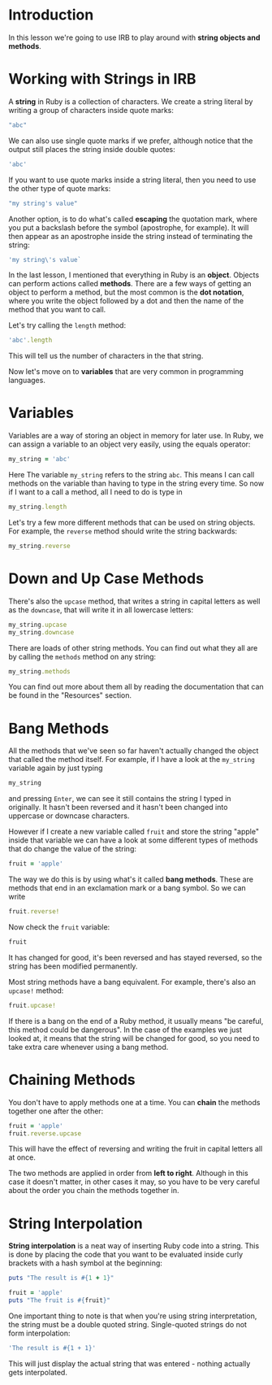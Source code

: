 # Introduction

In this lesson we're going to use IRB to play around with **string objects and methods**.

# Working with Strings in IRB

A **string** in Ruby is a collection of characters. We create a string literal by writing a group of characters inside quote marks:

```ruby
"abc"
```

We can also use single quote marks if we prefer, although notice that the output still places the string inside double quotes:

```ruby
'abc'
```

If you want to use quote marks inside a string literal, then you need to use the other type of quote marks:

```ruby
"my string's value"
```

Another option, is to do what's called **escaping** the quotation mark, where you put a backslash before the symbol (apostrophe, for example). It will then appear as  an apostrophe inside the string instead of terminating the string:

```ruby
'my string\'s value`
```

In the last lesson, I mentioned that everything in Ruby is an **object**. Objects can perform actions called **methods**. There are a few ways of getting an object to perform a method, but the most common is the **dot notation**, where you write the object followed by a dot and then the name of the method that you want to call.

Let's try calling the `length` method:

```ruby
'abc'.length
```

This will tell us the number of characters in the that string.

Now let's move on to **variables** that are very common in programming languages.

# Variables

Variables are a way of storing an object in memory for later use. In Ruby, we can assign a variable to an object very easily, using the equals operator:

```ruby
my_string = 'abc'
```

Here The variable `my_string` refers to the string `abc`. This means I can call methods on the variable than having to type in the string every time. So now if I want to a call a method, all I need to do is type in

```ruby
my_string.length
```

Let's try a few more different methods that can be used on string objects. For example, the `reverse` method should write the string backwards:

```ruby
my_string.reverse
```

# Down and Up Case Methods

There's also the `upcase` method, that writes a string in capital letters as well as the `downcase`, that will write it in all lowercase letters:

```ruby
my_string.upcase
my_string.downcase
```

There are loads of other string methods. You can find out what they all are by calling the `methods` method on any string:

```ruby
my_string.methods
```

You can find out more about them all by reading the documentation that can be found in the "Resources" section.

# Bang Methods

All the methods that we've seen so far haven't actually changed the object that called the method itself. For example, if I have a look at the `my_string` variable again by just typing

```ruby
my_string
```

and pressing `Enter`, we can see it still contains the string I typed in originally. It hasn't been reversed and it hasn't been changed into uppercase or downcase characters.

However if I create a new variable called `fruit` and store the string "apple" inside that variable we can have a look at some different types of methods that do change the value of the string:

```ruby
fruit = 'apple'
```

The way we do this is by using what's it called **bang methods**. These are methods that end in an exclamation mark or a bang symbol. So we can write

```ruby
fruit.reverse!
```

Now check the `fruit` variable:

```ruby
fruit
```

It has changed for good, it's been reversed and has stayed reversed, so the string has been modified permanently.

Most string methods have a bang equivalent. For example, there's also an `upcase!` method:

```ruby
fruit.upcase!
```

If there is a bang on the end of a Ruby method, it usually means "be careful, this method could be dangerous". In the case of the examples we just looked at, it means that the string will be changed for good, so you need to take extra care whenever using a bang method.

# Chaining Methods

You don't have to apply methods one at a time. You can **chain** the methods together one after the other:

```ruby
fruit = 'apple'
fruit.reverse.upcase
```

This will have the effect of reversing and writing the fruit in capital letters all at once.

The two methods are applied in order from **left to right**. Although in this case it doesn't matter, in other cases it may, so you have to be very careful about the order you chain the methods together in.

# String Interpolation

**String interpolation** is a neat way of inserting Ruby code into a string. This is done by placing the code that you want to be evaluated inside curly brackets with a hash symbol at the beginning:

```ruby
puts "The result is #{1 + 1}"

fruit = 'apple'
puts "The fruit is #{fruit}"
```

One important thing to note is that when you're using string interpretation, the string must be a double quoted string. Single-quoted strings do not form interpolation:

```ruby
'The result is #{1 + 1}'
```

This will just display the actual string that was entered - nothing actually gets interpolated.
